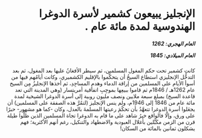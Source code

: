 <h1 dir="rtl">الإنجليز يبيعون كشمير لأسرة الدوغرا الهندوسية لمدة مائة عام .</h1>

<h5 dir="rtl">العام الهجري:  1262

العام الميلادي: 1845

</h5>

<p dir="rtl">كانت كشمير تحت حكم المغول المسلمين، ثم سيطر الأفغانُ عليها بعد المغول، ثم بعد التدخُّل الإنجليزي استطاع السيخُ أن يتحكَّموا بالإقليم الكشميري، وكانت أيامُهم فيها من أسوأ الأيام على المسلمين من إراقة الدماء وهدمِ المساجِدِ، ثم أخذها الإنجليزُ مِن السيخ عام 1262هـ / 1846م ثم قاموا ببيعِها بموجِبِ اتفاقية أمريتسار (وهي المدينة التي تعد قاعدة السيخ) بمبلغ سبعة ملايين ونصف مليون روبية إلى أسرة الدوغرا الشيخية لمدة مائة عام من 1846 إلى 1946م، ولم ينس الإنجليز (لتمُرَّ هذه الصفقة على المسلمين) أن يجعَلوا أسرة الدوغرا تتعهَّدُ بأن تحكُمَ رعيتها المسلمةَ بالعدل، وكان -كما هو مشهور- حبرًا على ورق، وإلَّا فالواقع خيرُ شاهد على ما قام به الدوغرا تجاهَ المسلمين الذين ظلُّوا طيلة قرن من الزمن مكَبَّلين بأغلال العبودية والاضطهاد والتنكيل، رغم أنهم الأكثرية؛ فهم يشكلون ثمانين بالمائة من السكان!</p></br>

